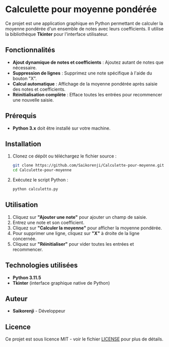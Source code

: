 # Calculette pour moyenne pondérée

Ce projet est une application graphique en Python permettant de calculer la moyenne pondérée d'un ensemble de notes avec leurs coefficients. Il utilise la bibliothèque **Tkinter** pour l'interface utilisateur.

## Fonctionnalités
- **Ajout dynamique de notes et coefficients** : Ajoutez autant de notes que nécessaire.
- **Suppression de lignes** : Supprimez une note spécifique à l'aide du bouton "X".
- **Calcul automatique** : Affichage de la moyenne pondérée après saisie des notes et coefficients.
- **Réinitialisation complète** : Efface toutes les entrées pour recommencer une nouvelle saisie.

## Prérequis
- **Python 3.x** doit être installé sur votre machine.

## Installation
1. Clonez ce dépôt ou téléchargez le fichier source :
   ```bash
   git clone https://github.com/Saikorenji/Calculette-pour-moyenne.git
   cd Calculette-pour-moyenne
   ```
2. Exécutez le script Python :
   ```bash
   python calculetto.py
   ```

## Utilisation
1. Cliquez sur **"Ajouter une note"** pour ajouter un champ de saisie.
2. Entrez une note et son coefficient.
3. Cliquez sur **"Calculer la moyenne"** pour afficher la moyenne pondérée.
4. Pour supprimer une ligne, cliquez sur **"X"** à droite de la ligne concernée.
5. Cliquez sur **"Réinitialiser"** pour vider toutes les entrées et recommencer.

## Technologies utilisées
- **Python 3.11.5**
- **Tkinter** (interface graphique native de Python)

## Auteur
- **Saikorenji** - Développeur

## Licence
Ce projet est sous licence MIT - voir le fichier [LICENSE](LICENSE) pour plus de détails.
